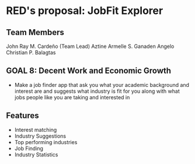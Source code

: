 # RED's proposal: JobFit Explorer

## Team Members
John Ray M. Cardeño (Team Lead)
Aztine Armelle S. Ganaden
Angelo Christian P. Balagtas

## GOAL 8: Decent Work and Economic Growth

- Make a job finder app that ask you what your academic background and interest are and suggests what industry is fit for you along with what jobs people like you are taking and interested in

## Features
- Interest matching 
- Industry Suggestions 
- Top performing industries 
- Job Finding
- Industry Statistics
